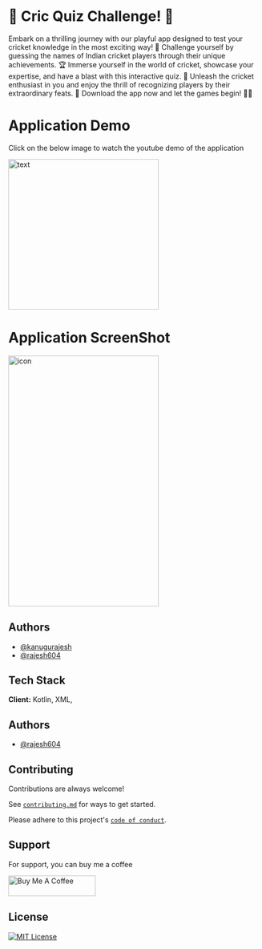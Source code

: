 # 🏏 Cric Quiz Challenge! 🏏

Embark on a thrilling journey with our playful app designed to test your cricket knowledge in the most exciting way! 🚀 Challenge yourself by guessing the names of Indian cricket players through their unique achievements. 🏆 Immerse yourself in the world of cricket, showcase your expertise, and have a blast with this interactive quiz. 🤩 Unleash the cricket enthusiast in you and enjoy the thrill of recognizing players by their extraordinary feats. 🌟 Download the app now and let the games begin! 📲🎉

# Application Demo

<p>Click on the below image to watch the youtube demo of the application</p>

<a href="https://youtu.be/vebVT36ik60?feature=shared"><img src="https://github.com/kanugurajesh/Cric-Quiz/assets/120458029/8529fe6e-06d5-4e08-944a-218e11cce2de" alt="text" width=300 height=300></a>

# Application ScreenShot

<img src="https://github.com/kanugurajesh/Cric-Quiz/assets/120458029/7f939e0f-d0e8-43ca-8040-eb1e818d6586" alt="icon" width=300 height=500>

## Authors

- [@kanugurajesh](https://www.github.com/kanugurajesh)
- [@rajesh604](https://www.github.com/rajesh604)

## Tech Stack

**Client:** Kotlin, XML, 

## Authors

- [@rajesh604](https://github.com/rajesh604)

## Contributing

Contributions are always welcome!

See [`contributing.md`](https://github.com/kanugurajesh/Cric-Quiz/blob/main/contributing.md) for ways to get started.

Please adhere to this project's [`code of conduct`](https://github.com/kanugurajesh/Cric-Quiz/blob/main/code_of_conduct.md).

## Support

For support, you can buy me a coffee

<a href="https://www.buymeacoffee.com/kanugurajen" target="_blank"><img src="https://cdn.buymeacoffee.com/buttons/default-orange.png" alt="Buy Me A Coffee" height="41" width="174"></a>

## License
[![MIT License](https://img.shields.io/badge/License-MIT-green.svg)](https://github.com/rajesh604/Calculator/blob/master/LICENSE.TXT)
